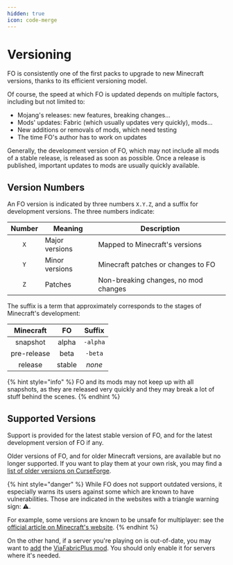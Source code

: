 ```yaml
---
hidden: true
icon: code-merge
---
```


# Versioning

FO is consistently one of the first packs to upgrade to new Minecraft versions, thanks to its efficient versioning model.

Of course, the speed at which FO is updated depends on multiple factors, including but not limited to:

* Mojang's releases: new features, breaking changes...
* Mods' updates: Fabric (which usually updates very quickly), mods...
* New additions or removals of mods, which need testing
* The time FO's author has to work on updates

Generally, the development version of FO, which may not include all mods of a stable release, is released as soon as possible. Once a release is published, important updates to mods are usually quickly available.

## Version Numbers

An FO version is indicated by three numbers `X.Y.Z`, and a suffix for development versions. The three numbers indicate:

| Number | Meaning        | Description                          |
| :----: | -------------- | ------------------------------------ |
|   `X`  | Major versions | Mapped to Minecraft's versions       |
|   `Y`  | Minor versions | Minecraft patches or changes to FO   |
|   `Z`  | Patches        | Non-breaking changes, no mod changes |

The suffix is a term that approximately corresponds to the stages of Minecraft's development:

|  Minecraft  |   FO   |  Suffix  |
| :---------: | :----: | :------: |
|   snapshot  |  alpha | `-alpha` |
| pre-release |  beta  |  `-beta` |
|   release   | stable |  _none_  |

{% hint style="info" %}
FO and its mods may not keep up with all snapshots, as they are released very quickly and they may break a lot of stuff behind the scenes.
{% endhint %}

## Supported Versions

Support is provided for the latest stable version of FO, and for the latest development version of FO if any.

Older versions of FO, and for older Minecraft versions, are available but no longer supported. If you want to play them at your own risk, you may find a [list of older versions on CurseForge](https://curseforge.com/minecraft/modpacks/fabulously-optimized/files?showAlphaFiles=show). <!-- TODO: https://download.fo/old ? -->

{% hint style="danger" %}
While FO does not support outdated versions, it especially warns its users against some which are known to have vulnerabilities. Those are indicated in the websites with a triangle warning sign: ⚠️.

For example, some versions are known to be unsafe for multiplayer: see the [official article on Minecraft's website](https://minecraft.net/en-us/article/important-message--security-vulnerability-java-edition).
{% endhint %}

On the other hand, if a server you're playing on is out-of-date, you may want to [add](../how-to/add-mods/) the [ViaFabricPlus mod](https://modrinth.com/mod/viafabricplus). You should only enable it for servers where it's needed.
